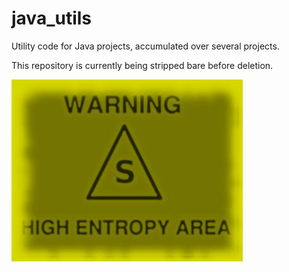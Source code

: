 java_utils
==========

Utility code for Java projects, accumulated over several projects.

This repository is currently being stripped bare before deletion.

![High entropy](01_utils/images/high%20entropy.jpg "High entropy")
